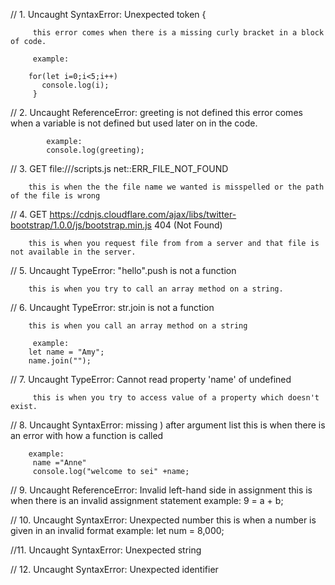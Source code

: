 // 1. Uncaught SyntaxError: Unexpected token {

         this error comes when there is a missing curly bracket in a block of code.

         example:

        for(let i=0;i<5;i++)
           console.log(i);
         }

// 2. Uncaught ReferenceError: greeting is not defined
this error comes when a variable is not defined but used later on in the code.

            example:
            console.log(greeting);

// 3. GET file:///scripts.js net::ERR_FILE_NOT_FOUND

        this is when the the file name we wanted is misspelled or the path of the file is wrong

// 4. GET https://cdnjs.cloudflare.com/ajax/libs/twitter-bootstrap/1.0.0/js/bootstrap.min.js 404 (Not Found)

        this is when you request file from from a server and that file is not available in the server.

// 5. Uncaught TypeError: "hello".push is not a function

        this is when you try to call an array method on a string.

// 6. Uncaught TypeError: str.join is not a function

        this is when you call an array method on a string

         example:
        let name = "Amy";
        name.join("");

// 7. Uncaught TypeError: Cannot read property 'name' of undefined

         this is when you try to access value of a property which doesn't exist.

// 8. Uncaught SyntaxError: missing ) after argument list
this is when there is an error with how a function is called

        example:
         name ="Anne"
         console.log("welcome to sei" +name;

// 9. Uncaught ReferenceError: Invalid left-hand side in assignment
this is when there is an invalid assignment statement
example:
9 = a + b;

// 10. Uncaught SyntaxError: Unexpected number
this is when a number is given in an invalid format
example:
let num = 8,000;

//11. Uncaught SyntaxError: Unexpected string

// 12. Uncaught SyntaxError: Unexpected identifier

